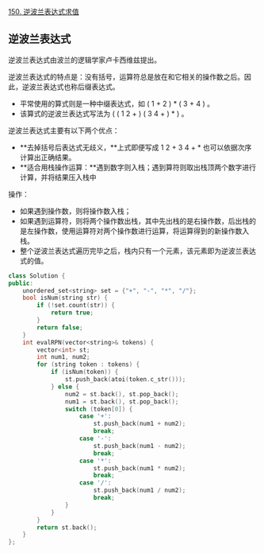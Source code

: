 [150. 逆波兰表达式求值](https://leetcode-cn.com/problems/evaluate-reverse-polish-notation/)

## 逆波兰表达式

逆波兰表达式由波兰的逻辑学家卢卡西维兹提出。

逆波兰表达式的特点是：没有括号，运算符总是放在和它相关的操作数之后。因此，逆波兰表达式也称后缀表达式。

- 平常使用的算式则是一种中缀表达式，如 ( 1 + 2 ) * ( 3 + 4 ) 。
- 该算式的逆波兰表达式写法为 ( ( 1 2 + ) ( 3 4 + ) * ) 。

逆波兰表达式主要有以下两个优点：

- **去掉括号后表达式无歧义，**上式即便写成 1 2 + 3 4 + * 也可以依据次序计算出正确结果。
- **适合用栈操作运算：**遇到数字则入栈；遇到算符则取出栈顶两个数字进行计算，并将结果压入栈中

操作：

- 如果遇到操作数，则将操作数入栈；
- 如果遇到运算符，则将两个操作数出栈，其中先出栈的是右操作数，后出栈的是左操作数，使用运算符对两个操作数进行运算，将运算得到的新操作数入栈。
- 整个逆波兰表达式遍历完毕之后，栈内只有一个元素，该元素即为逆波兰表达式的值。

```c++
class Solution {
public:
    unordered_set<string> set = {"+", "-", "*", "/"};
    bool isNum(string str) {
        if (!set.count(str)) {
            return true;
        }
        return false;
    }
    int evalRPN(vector<string>& tokens) {
        vector<int> st;
        int num1, num2;
        for (string token : tokens) {
            if (isNum(token)) {
                st.push_back(atoi(token.c_str()));
            } else {
                num2 = st.back(), st.pop_back();
                num1 = st.back(), st.pop_back();
                switch (token[0]) {
                    case '+':
                        st.push_back(num1 + num2);
                        break;
                    case '-':
                        st.push_back(num1 - num2);
                        break;
                    case '*':
                        st.push_back(num1 * num2);
                        break;
                    case '/':
                        st.push_back(num1 / num2);
                        break;
                }
            }
        }
        return st.back();
    }
};

```

